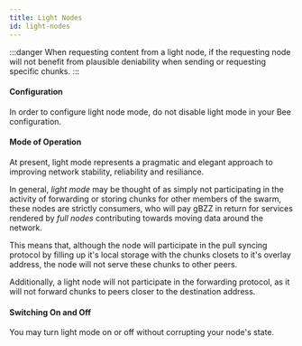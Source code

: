 ```yaml
---
title: Light Nodes
id: light-nodes
---
```


:::danger
When requesting content from a light node, if the requesting node will not benefit from plausible deniability when sending or requesting specific chunks.
:::

#### Configuration

In order to configure light node mode, do not disable light mode in your Bee configuration.

#### Mode of Operation

At present, light mode represents a pragmatic and elegant approach to improving network stability, reliability and resiliance.

In general, *light mode* may be thought of as simply not participating in the activity of forwarding or storing chunks for other members of the swarm, these nodes are strictly consumers, who will pay gBZZ in return for services rendered by *full nodes* contributing towards moving data around the network.

This means that, although the node will participate in the pull syncing protocol by filling up it's local storage with the chunks closets to it's overlay address, the node will not serve these chunks to other peers.

Additionally, a light node will not participate in the forwarding protocol, as it will not forward chunks to peers closer to the destination address.

#### Switching On and Off

You may turn light mode on or off without corrupting your node's state.